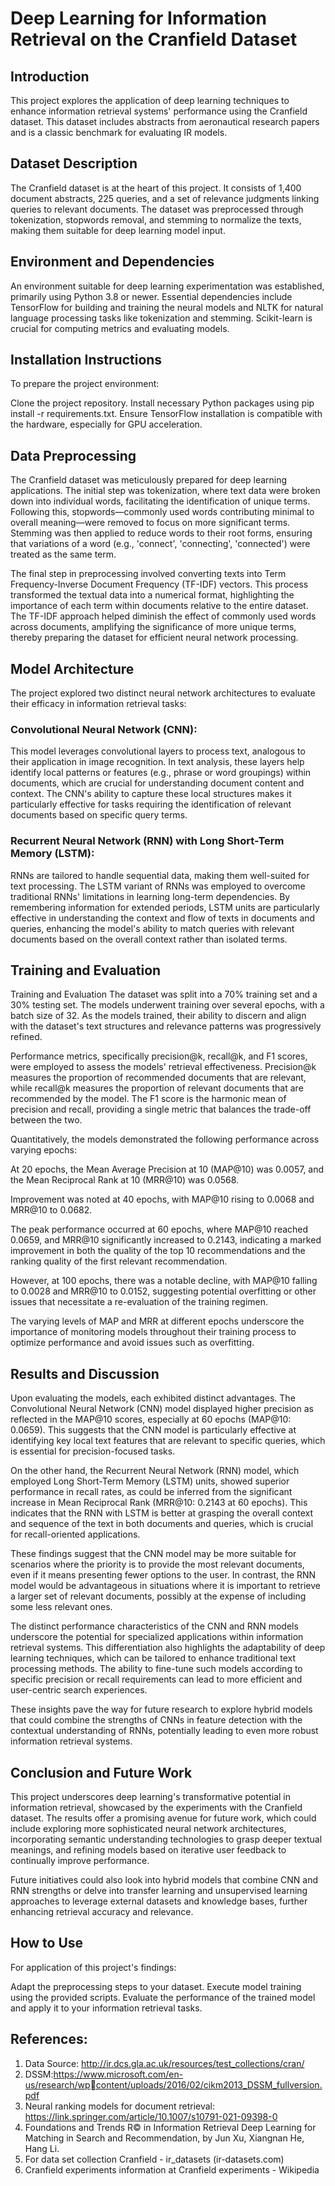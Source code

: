 # Deep Learning for Information Retrieval on the Cranfield Dataset
## Introduction
This project explores the application of deep learning techniques to enhance information retrieval systems' performance using the Cranfield dataset. This dataset includes abstracts from aeronautical research papers and is a classic benchmark for evaluating IR models.

## Dataset Description
The Cranfield dataset is at the heart of this project. It consists of 1,400 document abstracts, 225 queries, and a set of relevance judgments linking queries to relevant documents. The dataset was preprocessed through tokenization, stopwords removal, and stemming to normalize the texts, making them suitable for deep learning model input.

## Environment and Dependencies
An environment suitable for deep learning experimentation was established, primarily using Python 3.8 or newer. Essential dependencies include TensorFlow for building and training the neural models and NLTK for natural language processing tasks like tokenization and stemming. Scikit-learn is crucial for computing metrics and evaluating models.

## Installation Instructions
To prepare the project environment:

Clone the project repository.
Install necessary Python packages using pip install -r requirements.txt.
Ensure TensorFlow installation is compatible with the hardware, especially for GPU acceleration.

## Data Preprocessing
The Cranfield dataset was meticulously prepared for deep learning applications. The initial step was tokenization, where text data were broken down into individual words, facilitating the identification of unique terms. Following this, stopwords—commonly used words contributing minimal to overall meaning—were removed to focus on more significant terms. Stemming was then applied to reduce words to their root forms, ensuring that variations of a word (e.g., 'connect', 'connecting', 'connected') were treated as the same term.

The final step in preprocessing involved converting texts into Term Frequency-Inverse Document Frequency (TF-IDF) vectors. This process transformed the textual data into a numerical format, highlighting the importance of each term within documents relative to the entire dataset. The TF-IDF approach helped diminish the effect of commonly used words across documents, amplifying the significance of more unique terms, thereby preparing the dataset for efficient neural network processing.

## Model Architecture
The project explored two distinct neural network architectures to evaluate their efficacy in information retrieval tasks:

### Convolutional Neural Network (CNN): 
This model leverages convolutional layers to process text, analogous to their application in image recognition. In text analysis, these layers help identify local patterns or features (e.g., phrase or word groupings) within documents, which are crucial for understanding document content and context. The CNN's ability to capture these local structures makes it particularly effective for tasks requiring the identification of relevant documents based on specific query terms.

### Recurrent Neural Network (RNN) with Long Short-Term Memory (LSTM): 
RNNs are tailored to handle sequential data, making them well-suited for text processing. The LSTM variant of RNNs was employed to overcome traditional RNNs' limitations in learning long-term dependencies. By remembering information for extended periods, LSTM units are particularly effective in understanding the context and flow of texts in documents and queries, enhancing the model's ability to match queries with relevant documents based on the overall context rather than isolated terms.

## Training and Evaluation
Training and Evaluation
The dataset was split into a 70% training set and a 30% testing set. The models underwent training over several epochs, with a batch size of 32. As the models trained, their ability to discern and align with the dataset's text structures and relevance patterns was progressively refined.

Performance metrics, specifically precision@k, recall@k, and F1 scores, were employed to assess the models' retrieval effectiveness. Precision@k measures the proportion of recommended documents that are relevant, while recall@k measures the proportion of relevant documents that are recommended by the model. The F1 score is the harmonic mean of precision and recall, providing a single metric that balances the trade-off between the two.

Quantitatively, the models demonstrated the following performance across varying epochs:

At 20 epochs, the Mean Average Precision at 10 (MAP@10) was 0.0057, and the Mean Reciprocal Rank at 10 (MRR@10) was 0.0568.

Improvement was noted at 40 epochs, with MAP@10 rising to 0.0068 and MRR@10 to 0.0682.

The peak performance occurred at 60 epochs, where MAP@10 reached 0.0659, and MRR@10 significantly increased to 0.2143, indicating a marked improvement in both the quality of the top 10 recommendations and the ranking quality of the first relevant recommendation.

However, at 100 epochs, there was a notable decline, with MAP@10 falling to 0.0028 and MRR@10 to 0.0152, suggesting potential overfitting or other issues that necessitate a re-evaluation of the training regimen.

The varying levels of MAP and MRR at different epochs underscore the importance of monitoring models throughout their training process to optimize performance and avoid issues such as overfitting.

## Results and Discussion
Upon evaluating the models, each exhibited distinct advantages. The Convolutional Neural Network (CNN) model displayed higher precision as reflected in the MAP@10 scores, especially at 60 epochs (MAP@10: 0.0659). This suggests that the CNN model is particularly effective at identifying key local text features that are relevant to specific queries, which is essential for precision-focused tasks.

On the other hand, the Recurrent Neural Network (RNN) model, which employed Long Short-Term Memory (LSTM) units, showed superior performance in recall rates, as could be inferred from the significant increase in Mean Reciprocal Rank (MRR@10: 0.2143 at 60 epochs). This indicates that the RNN with LSTM is better at grasping the overall context and sequence of the text in both documents and queries, which is crucial for recall-oriented applications.

These findings suggest that the CNN model may be more suitable for scenarios where the priority is to provide the most relevant documents, even if it means presenting fewer options to the user. In contrast, the RNN model would be advantageous in situations where it is important to retrieve a larger set of relevant documents, possibly at the expense of including some less relevant ones.

The distinct performance characteristics of the CNN and RNN models underscore the potential for specialized applications within information retrieval systems. This differentiation also highlights the adaptability of deep learning techniques, which can be tailored to enhance traditional text processing methods. The ability to fine-tune such models according to specific precision or recall requirements can lead to more efficient and user-centric search experiences.

These insights pave the way for future research to explore hybrid models that could combine the strengths of CNNs in feature detection with the contextual understanding of RNNs, potentially leading to even more robust information retrieval systems.

## Conclusion and Future Work
This project underscores deep learning's transformative potential in information retrieval, showcased by the experiments with the Cranfield dataset. The results offer a promising avenue for future work, which could include exploring more sophisticated neural network architectures, incorporating semantic understanding technologies to grasp deeper textual meanings, and refining models based on iterative user feedback to continually improve performance.

Future initiatives could also look into hybrid models that combine CNN and RNN strengths or delve into transfer learning and unsupervised learning approaches to leverage external datasets and knowledge bases, further enhancing retrieval accuracy and relevance.

## How to Use
For application of this project's findings:

Adapt the preprocessing steps to your dataset.
Execute model training using the provided scripts.
Evaluate the performance of the trained model and apply it to your information retrieval tasks.

## References:
1. Data Source: http://ir.dcs.gla.ac.uk/resources/test_collections/cran/
2. DSSM:https://www.microsoft.com/en-us/research/wpcontent/uploads/2016/02/cikm2013_DSSM_fullversion.pdf
3. Neural ranking models for document retrieval: 
https://link.springer.com/article/10.1007/s10791-021-09398-0
4. Foundations and Trends R© in Information Retrieval
Deep Learning for Matching in Search and Recommendation, by Jun Xu, Xiangnan He, 
Hang Li.
5. For data set collection Cranfield - ir_datasets (ir-datasets.com)
6. Cranfield experiments information at Cranfield experiments - Wikipedia
